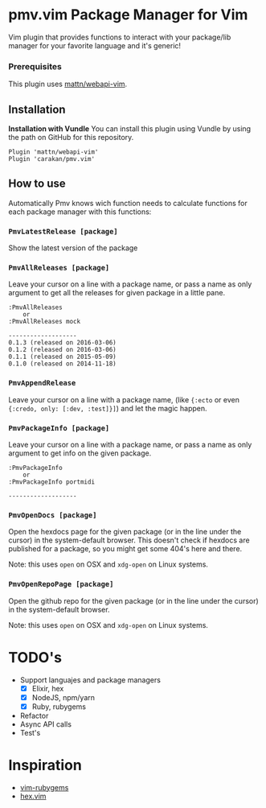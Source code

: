 # pmv.vim Package Manager for Vim

Vim plugin that provides functions to interact with your package/lib manager for your
favorite language and it's generic!

### Prerequisites

This plugin uses [mattn/webapi-vim](https://github.com/mattn/webapi-vim).

## Installation

**Installation with Vundle**
You can install this plugin using Vundle by using the path on GitHub for this repository.

```
Plugin 'mattn/webapi-vim'
Plugin 'carakan/pmv.vim'
```

## How to use

Automatically Pmv knows wich function needs to calculate functions for each package manager
with this functions:

### `PmvLatestRelease [package]`

Show the latest version of the package

### `PmvAllReleases [package]`

Leave your cursor on a line with a package name, or pass a name as only
argument to get all the releases for given package in a little pane.

```
:PmvAllReleases
    or
:PmvAllReleases mock

-------------------
0.1.3 (released on 2016-03-06)
0.1.2 (released on 2016-03-06)
0.1.1 (released on 2015-05-09)
0.1.0 (released on 2014-11-18)
```

### `PmvAppendRelease`

Leave your cursor on a line with a package name, (like `{:ecto` or even
`{:credo, only: [:dev, :test]}]`) and let the magic happen.

### `PmvPackageInfo [package]`

Leave your cursor on a line with a package name, or pass a name as only
argument to get info on the given package.

```
:PmvPackageInfo
    or
:PmvPackageInfo portmidi

-------------------
```

### `PmvOpenDocs [package]`

Open the hexdocs page for the given package (or in the line under the cursor)
in the system-default browser. This doesn't check if hexdocs are published for
a package, so you might get some 404's here and there.

Note: this uses `open` on OSX and `xdg-open` on Linux systems.

### `PmvOpenRepoPage [package]`

Open the github repo for the given package (or in the line under the cursor) in
the system-default browser.

Note: this uses `open` on OSX and `xdg-open` on Linux systems.

# TODO's

- Support languajes and package managers
  - [x] Elixir, hex
  - [x] NodeJS, npm/yarn
  - [x] Ruby, rubygems
- Refactor
- Async API calls
- Test's

# Inspiration

- [vim-rubygems](https://github.com/alexbel/vim-rubygems)
- [hex.vim](https://github.com/lucidstack/hex.vim)
